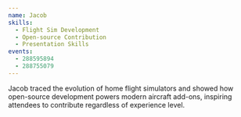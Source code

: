 ```yaml
---
name: Jacob
skills:
  - Flight Sim Development
  - Open-source Contribution
  - Presentation Skills
events:
  - 288595894
  - 288755079
---
```


Jacob traced the evolution of home flight simulators and showed how open-source development powers modern aircraft add-ons, inspiring attendees to contribute regardless of experience level.
